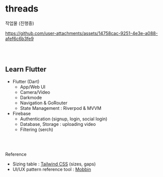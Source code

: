 # threads

작업물 (진행중) 

https://github.com/user-attachments/assets/14758cac-9251-4e3e-a088-afef6c6b3fe9



<br/>  
<br/>

## Learn Flutter

    
- Flutter (Dart)
  - App/Web UI
  - Camera/Video
  - Darkmode
  - Navigation & GoRouter
  - State Management : Riverpod & MVVM
- Firebase
  - Authentication (signup, login, social login)
  - Database, Storage : uploading video
  - Filtering (serch)

<br/>  
<br/>

Reference

- Sizing table : [Tailwind CSS](https://tailwindcss.com/) (sizes, gaps)
- UI/UX pattern reference tool : [Mobbin](https://mobbin.com/)
